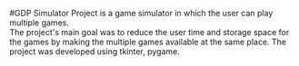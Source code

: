 #GDP Simulator Project is a game simulator in which the user can play multiple games.
<br>
The project's main goal was to reduce the user time and storage space for the games by making the multiple games available at the same place. The project was developed using tkinter, pygame.